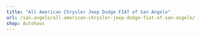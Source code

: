 ```yaml
---
title: "All American Chrysler Jeep Dodge FIAT of San Angelo"
url: /san-angelo/all-american-chrysler-jeep-dodge-fiat-of-san-angelo/
shop: Autohaus
---
```

